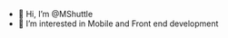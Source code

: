 - 👋 Hi, I’m @MShuttle
- 👀 I’m interested in Mobile and Front end development


<!---
MShuttle/MShuttle is a ✨ special ✨ repository because its `README.md` (this file) appears on your GitHub profile.
You can click the Preview link to take a look at your changes.
--->
